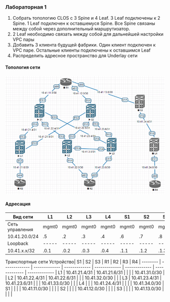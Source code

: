 ### Лабораторная 1
1. Собрать топологию CLOS с 3 Spine и 4 Leaf. 3 Leaf подключены к 2 Spine. 1 Leaf подключен к оставшемуся Spine. Все Spine связаны между собой через дополнительный маршрутизатор.
2. 2 Leaf необходимо связать между собой для дальнейшей настройки VPC пары
3. Добавить 3 клиента будущей фабрики. Один клиент подключен к VPC паре. Остальные клиенты подключены к оставшимся Leaf
4. Распределить адресное пространство для Underlay сети

#### Топология сети
![](underlay-net.PNG)

#### Адресация
Вид сети        | L1  | L2  |  L3 | L4  | S1  | S2  | S3  |  R1 |  R2 | R3  | R4
----------------|-----|-----|-----|-----|-----|-----|-----|-----|-----|-----|----
Сеть управления |mgmt0|mgmt0|mgmt0|mgmt0|mgmt0|mgmt0|mgmt0|mgmt0|mgmt0|mgmt0|mgmt0
10.41.20.0/24   | .5  | .2  | .3  | .4  | .6  | .7  | .8  | .1  | .9  | .10 | .11
Loopback        |-----|-----|-----|-----|-----|-----|-----|-----|-----|-----|-----
10.41.x.x/32    | .0.1| .0.2| .0.3| .0.4| .1.1| .1.2| .1.3| .2.1| .2.2| .2.3| .2.4

Транспортные сети
Устройство|       S1      |       S2      |       S3      |       R1      |       R2      |       R3      |       R4      |
-------- | ------------- | ------------- | ------------- | ------------- | ------------- | ------------- | ------------- |
 L1      | 10.41.21.4/31 | 10.41.21.6/31 |               |               |               | 10.41.31.0/30 |               |
 L2      | 10.41.22.4/31 | 10.41.22.6/31 |               |               | 10.41.32.0/30 |               |               |
 L3      | 10.41.23.4/31 | 10.41.23.6/31 |               |               | 10.41.33.0/30 |               |               |
 L4      |               |               | 10.41.24.4/31 |               |               |               | 10.41.34.0/30 |
 S1      |               |               |               | 10.41.11.0/30 |               |               |               |
 S2      |               |               |               | 10.41.12.0/30 |               |               |               |
 S3      |               |               |               | 10.41.13.0/30 |               |               |               |

